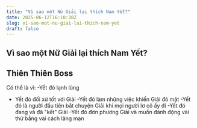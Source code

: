 ```yaml
---
title: "Vì sao một Nữ Giải lại thích Nam Yết?"
date: 2025-06-12T16:10:38Z
slug: vi-sao-mot-nu-giai-lai-thich-nam-yet
draft: false
---
```


## Vì sao một Nữ Giải lại thích Nam Yết?

## Thiên Thiên Boss

Có thể là vì:
-Yết đó lạnh lùng
- Yết đó đối xử tốt với Giải
-Yết đó làm những việc khiến Giải đỏ mặt
-Yết đó là người đầu tiên bắt chuyện Giải khi mọi người lơ cô ấy đi
-Yết đó đang và đã "kết" Giải
-Yết đó đơn phương Giải và muốn đánh động vài thử bằng vài cách lãng mạn